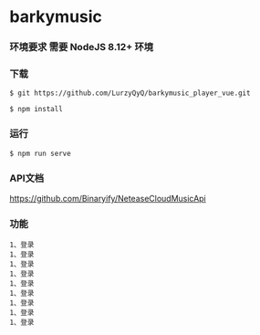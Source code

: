 # barkymusic

### 环境要求 需要 NodeJS 8.12+ 环境

### 下载

```
$ git https://github.com/LurzyQyQ/barkymusic_player_vue.git

$ npm install
```

### 运行
```
$ npm run serve
```

### API文档

https://github.com/Binaryify/NeteaseCloudMusicApi

### 功能
```
1、登录
1、登录
1、登录
1、登录
1、登录
1、登录
1、登录
1、登录
1、登录
```
